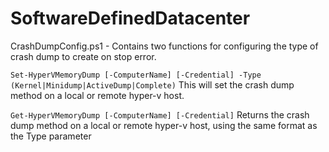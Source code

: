 # SoftwareDefinedDatacenter

CrashDumpConfig.ps1 - Contains two functions for configuring the type of crash dump to create on stop error.


`Set-HyperVMemoryDump [-ComputerName] [-Credential] -Type (Kernel|Minidump|ActiveDump|Complete)` This will set the crash dump method on a local or remote hyper-v host.


`Get-HyperVMemoryDump [-ComputerName] [-Credential]` Returns the crash dump method on a local or remote hyper-v host, using the same format as the Type parameter
